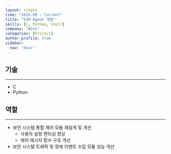 ```yaml
---
layout: single
time: "2019.09 ~ Current"
title: "ESM Agent 개발"
skills: [C, Python, Shell]
company: "Wins"
categories: [Project]
author_profile: true
sidebar:
  nav: "docs"
---
```


## 기술
---

* C
* Python

## 역할
---

* 보안 시스템 통합 제어 모듈 재설계 및 개선
  * 사용자 설정 편리성 향상
  * 제어 메시지 함수 구조 개선
* 보안 시스템 트래픽 및 장애 이벤트 수집 모듈 성능 개선